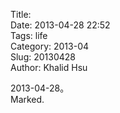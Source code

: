 Title:   
Date: 2013-04-28 22:52  
Tags: life  
Category: 2013-04  
Slug:  20130428   
Author: Khalid Hsu  
  
2013-04-28。  
Marked.  
  
